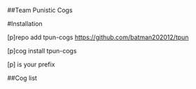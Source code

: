##Team Punistic Cogs

#Installation

[p]repo add tpun-cogs https://github.com/batman202012/tpun

[p]cog install tpun-cogs <cog-name>

[p] is your prefix
  
##Cog list
  
#
